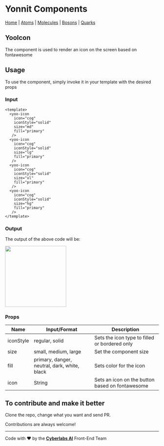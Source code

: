 # Yonnit Components

[Home](https://github.com/Yoonit-Labs/vue-yoonit-components/blob/development/README.md) | [Atoms](https://github.com/Yoonit-Labs/vue-yoonit-components/blob/development/README.md#atoms) | [Molecules](https://github.com/Yoonit-Labs/vue-yoonit-components/blob/development/README.md#molecules) | [Bosons](https://github.com/Yoonit-Labs/vue-yoonit-components/blob/development/README.md#bosons) | [Quarks](https://github.com/Yoonit-Labs/vue-yoonit-components/blob/development/README.md#quarks)

## YooIcon

The component is used to render an icon on the screen based on fontawesome

## Usage

To use the component, simply invoke it in your template with the desired props

### Input
```vue
<template>
  <yoo-icon 
    icon="cog"
    iconStyle="solid"
    size="md"
    fill="primary"
   />
  <yoo-icon 
    icon="cog"
    iconStyle="solid"
    size="lg"
    fill="primary"
   />
  <yoo-icon 
    icon="cog"
    iconStyle="solid"
    size="xl"
    fill="primary"
   />
  <yoo-icon 
    icon="cog"
    iconStyle="solid"
    size="hg"
    fill="primary"
   />
</template>
```
### Output

The output of the above code will be:


<img src="https://github.com/Yoonit-Labs/vue-yoonit-components/blob/feature/readme/public/readme-img/icon.png" width="200">


### Props

| Name               | Input/Format                                  | Description                                                                 |
| -                  | -                                             | -                                                                           |
| iconStyle          | regular, solid                                | Sets the icon type to filled or bordered only                               |
| size               | small, medium, large                          | Set the component size                                                      |
| fill               | primary, danger, neutral, dark, white, black  | Sets color for the icon                                                     |
| icon               | String                                        | Sets an icon on the button based on fontawesome                             |

## To contribute and make it better

Clone the repo, change what you want and send PR.

Contributions are always welcome!

---

Code with ❤ by the [**Cyberlabs AI**](https://cyberlabs.ai/) Front-End Team
